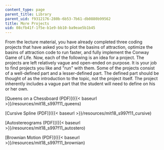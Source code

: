 ```yaml
---
content_type: page
parent_title: Library
parent_uid: f9312176-280b-6b53-7b61-db0880b99562
title: More Projects
uid: 08cfb41f-1f5e-b1e9-bb10-ba9eae5b1b45
---
```


From the lecture material, you have already completed three coding projects that have asked you to plot the basins of attraction, optimize the basins of attraction code to run faster, and fully implement the Conway Game of Life. Now, each of the following is an idea for a project. The projects are left relatively vague and open-ended on purpose. It is your job to find projects you like and "run" with them. Some of the projects consist of a well-defined part and a lesser-defined part. The defined part should be thought of as the introduction to the topic, not the project itself. The project inherently includes a vague part that the student will need to define on his or her own.

[Queens on a Chessboard (PDF)]({{< baseurl >}}/resources/mit18_s997f11_queens)

[Cursive Spline (PDF)]({{< baseurl >}}/resources/mit18_s997f11_cursive)

[Autostereograms (PDF)]({{< baseurl >}}/resources/mit18_s997f11_autostero)

[Brownian Motion (PDF)]({{< baseurl >}}/resources/mit18_s997f11_brownian)